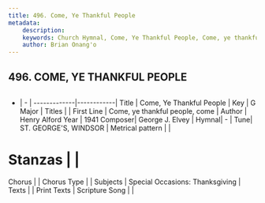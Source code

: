```yaml
---
title: 496. Come, Ye Thankful People
metadata:
    description: 
    keywords: Church Hymnal, Come, Ye Thankful People, Come, ye thankful people, come, 
    author: Brian Onang'o
---
```



## 496. COME, YE THANKFUL PEOPLE

```txt

```

- |   -  |
-------------|------------|
Title | Come, Ye Thankful People |
Key | G Major |
Titles |  |
First Line | Come, ye thankful people, come |
Author | Henry Alford
Year | 1941
Composer| George J. Elvey |
Hymnal|  - |
Tune| ST. GEORGE&#039;S, WINDSOR |
Metrical pattern | |
# Stanzas |  |
Chorus |  |
Chorus Type |  |
Subjects | Special Occasions: Thanksgiving |
Texts |  |
Print Texts | 
Scripture Song |  |
  
